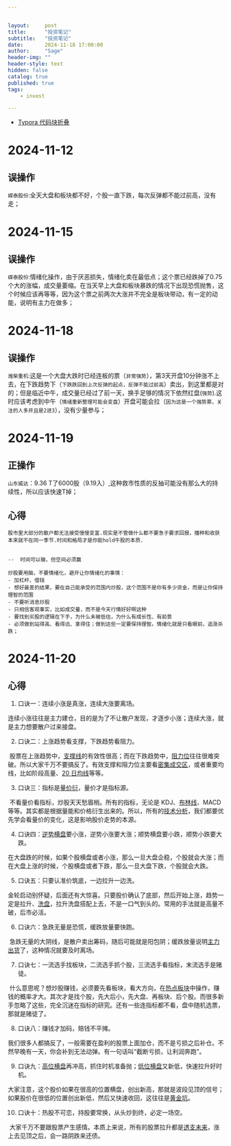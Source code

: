 ```yaml
---


layout:     post
title:      "投资笔记"
subtitle:   "投资笔记"
date:       2024-11-18 17:00:00
author:     "Sage"
header-img: ""
header-style: text
hidden: false
catalog: true
published: true
tags:
    - invest

---
```


- [Typora 代码块折叠](https://blog.csdn.net/shisanxiang_/article/details/136006137)

# 2024-11-12

## 误操作

`嵘泰股份`:全天大盘和板块都不好，个股一直下跌，每次反弹都不能过前高，没有走；

# 2024-11-15

## 误操作

`嵘泰股份`:情绪化操作，由于厌恶损失，情绪化卖在最低点；这个票已经跌掉了0.75个大的涨幅，成交量萎缩。在当天早上大盘和板块暴跌的情况下出现恐慌抛售，这个时候应该再等等，因为这个票之前两次大涨并不完全是板块带动，有一定的动能，说明有主力在做多；

# 2024-11-18

## 误操作

`潍柴重机`:这是一个大盘大跌时已经连板的票（`非常强势`），第3天开盘10分钟涨不上去，在下跌趋势下（`下跌跌回到上次反弹的起点，反弹不能过前高`）卖出，到这里都是对的；但是临近中午，成交量已经过了前一天，换手足够的情况下依然红盘(`强势`).这时应该考虑到中午（`情绪重新整理可能会变盘`）开盘可能会拉（`因为这是一个强势票，关注的人多并且是2进3`），没有少量参与；

# 2024-11-19

## 正操作

`山东威达`：9.36 T了6000股（9.19入）,这种救市性质的反抽可能没有那么大的持续性，所以应该快速T掉；

## 心得

```
股市里大部分的散户都无法接受慢慢变富.现实是不管做什么都不要急于要求回报，播种和收获本来就不在同一季节.时间和格局才是你能hold牛股的本质.

                                                                                          --  时间可以输，但空间必须赢
```

```
炒股要用脑，不要情绪化，避开让你情绪化的事情：
- 加杠杆、借钱
- 想好最差的结果，要在自己能承受的范围内炒股，这个范围不是你有多少资金，而是让你保持理智的范围
- 不要听消息炒股
- 只相信客观事实，比如成交量，而不是今天行情好好啊这种
- 要找到买股的逻辑在下手，为什么未被低估，为什么有成长性、有前景
- 必须做到站得高、看得远、拿得住；做到这些一定要保持理智。情绪化就是只看眼前，追涨杀跌；
```

# 2024-11-20

## 心得

1. 口诀一：连续小涨是真涨，连续大涨要离场。

​	连续小涨往往是主力建仓，目的是为了不让散户发现，才逐步小涨；连续大涨，就是主力想要散户过来接盘。

2. 口诀二：上涨趋势看支撑，下跌趋势看阻力。

​	股票在上涨趋势中，[支撑线](https://zhida.zhihu.com/search?content_id=678809877&content_type=Answer&match_order=1&q=%E6%94%AF%E6%92%91%E7%BA%BF&zhida_source=entity)的有效性很高；而在下跌趋势中，[阻力位](https://zhida.zhihu.com/search?content_id=678809877&content_type=Answer&match_order=1&q=%E9%98%BB%E5%8A%9B%E4%BD%8D&zhida_source=entity)往往很难突破。所以大家千万不要搞反了。有效支撑和阻力位主要看[密集成交区](https://zhida.zhihu.com/search?content_id=678809877&content_type=Answer&match_order=1&q=%E5%AF%86%E9%9B%86%E6%88%90%E4%BA%A4%E5%8C%BA&zhida_source=entity)，或者重要均线，比如阶段高量、[20 日均线](https://zhida.zhihu.com/search?content_id=678809877&content_type=Answer&match_order=1&q=20+%E6%97%A5%E5%9D%87%E7%BA%BF&zhida_source=entity)等等。

3. 口诀三：指标是[量价衍](https://zhida.zhihu.com/search?content_id=678809877&content_type=Answer&match_order=1&q=%E9%87%8F%E4%BB%B7%E8%A1%8D&zhida_source=entity)，量价才是指标源。

​	不看量价看指标，炒股天天愁眉梢。所有的指标，无论是 KDJ、[布林线](https://zhida.zhihu.com/search?content_id=678809877&content_type=Answer&match_order=1&q=%E5%B8%83%E6%9E%97%E7%BA%BF&zhida_source=entity)、MACD 等等。其实都是根据量能和价格衍生出来的。所以，所有的[技术分析](https://zhida.zhihu.com/search?content_id=678809877&content_type=Answer&match_order=1&q=%E6%8A%80%E6%9C%AF%E5%88%86%E6%9E%90&zhida_source=entity)，我们都要优先学会看量价的变化，这是影响股价走势的本源。

4. 口诀四：[逆势横盘](https://zhida.zhihu.com/search?content_id=678809877&content_type=Answer&match_order=1&q=%E9%80%86%E5%8A%BF%E6%A8%AA%E7%9B%98&zhida_source=entity)要小涨，逆势小涨要大涨；顺势横盘要小跌，顺势小跌要大跌。

​	在大盘跌的时候，如果个股横盘或者小涨，那么一旦大盘企稳，个股就会大涨；而在大盘上涨的时候，个股横盘或者下跌，那么一旦大盘下跌，个股就会大跌。

5. 口诀五：只要认准价筑底，一边拉升一边洗。

​	金轮启动别怀疑，后面还有大惊喜。只要股价确认了底部，然后开始上涨，趋势一定是拉升、[洗盘](https://zhida.zhihu.com/search?content_id=678809877&content_type=Answer&match_order=1&q=%E6%B4%97%E7%9B%98&zhida_source=entity)，拉升洗盘搭配上去，不是一口气到头的。常用的手法就是高量不破，后市必活。

6. 口诀六：急跌无量是恐慌，缓跌放量要快跑。

​	急跌无量的大阴线，是散户卖出筹码，随后可能就是阳包阴；缓跌放量说明[主力出货](https://zhida.zhihu.com/search?content_id=678809877&content_type=Answer&match_order=1&q=%E4%B8%BB%E5%8A%9B%E5%87%BA%E8%B4%A7&zhida_source=entity)了，这种情况就要及时离场。

7. 口诀七：一流选手找板块，二流选手抓个股，三流选手看指标，末流选手是赌徒。

​	什么意思呢？想炒股赚钱，必须要先看板块，看大方向，在[热点板块](https://zhida.zhihu.com/search?content_id=678809877&content_type=Answer&match_order=1&q=%E7%83%AD%E7%82%B9%E6%9D%BF%E5%9D%97&zhida_source=entity)中操作，赚钱的概率才大。其次才是找个股，先大后小，先大盘、再板块、后个股。而很多新手忽略了这些，完全沉迷在指标的研究。还有一些连指标都不看，盘中随机选票，那就是赌徒了。

8. 口诀八：赚钱才加码，赔钱不平摊。

​	我们很多人都搞反了，一般需要在盈利的股票上面加仓，而不是亏损之后补仓。不然早晚有一天，你会补到无法动弹。有一句话叫“截断亏损，让利润奔跑”。

9. 口诀九：[高位横盘](https://zhida.zhihu.com/search?content_id=678809877&content_type=Answer&match_order=1&q=%E9%AB%98%E4%BD%8D%E6%A8%AA%E7%9B%98&zhida_source=entity)再冲高，抓住时机准备抛；[低位横盘](https://zhida.zhihu.com/search?content_id=678809877&content_type=Answer&match_order=1&q=%E4%BD%8E%E4%BD%8D%E6%A8%AA%E7%9B%98&zhida_source=entity)又新低，快速拉升好时机。

​	大家注意，这个股价如果在很高的位置横盘，创出新高，那就是波段见顶的信号；如果股价在很低的位置创出新低，然后又快速收回，这往往是[黄金坑](https://zhida.zhihu.com/search?content_id=678809877&content_type=Answer&match_order=1&q=%E9%BB%84%E9%87%91%E5%9D%91&zhida_source=entity)。

10. 口诀十：热股不可恋，持股要常换，从头炒到终，必定一场空。

​	大家千万不要跟股票产生感情。本质上来说，所有的股票拉升都是[透支未来](https://zhida.zhihu.com/search?content_id=678809877&content_type=Answer&match_order=1&q=%E9%80%8F%E6%94%AF%E6%9C%AA%E6%9D%A5&zhida_source=entity)，涨上去见顶之后，会一路阴跌来还债。
